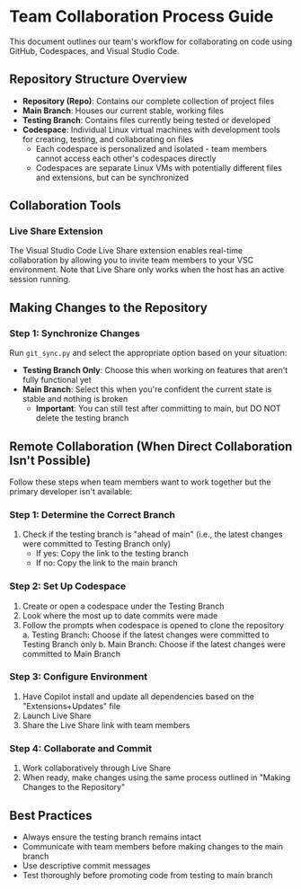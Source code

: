 # Team Collaboration Process Guide

This document outlines our team's workflow for collaborating on code using GitHub, Codespaces, and Visual Studio Code.

## Repository Structure Overview

- **Repository (Repo)**: Contains our complete collection of project files
- **Main Branch**: Houses our current stable, working files
- **Testing Branch**: Contains files currently being tested or developed
- **Codespace**: Individual Linux virtual machines with development tools for creating, testing, and collaborating on files
  - Each codespace is personalized and isolated - team members cannot access each other's codespaces directly
  - Codespaces are separate Linux VMs with potentially different files and extensions, but can be synchronized

## Collaboration Tools

### Live Share Extension

The Visual Studio Code Live Share extension enables real-time collaboration by allowing you to invite team members to your VSC environment. Note that Live Share only works when the host has an active session running.

## Making Changes to the Repository

### Step 1: Synchronize Changes

Run `git_sync.py` and select the appropriate option based on your situation:

- **Testing Branch Only**: Choose this when working on features that aren't fully functional yet
- **Main Branch**: Select this when you're confident the current state is stable and nothing is broken
  - **Important**: You can still test after committing to main, but DO NOT delete the testing branch

## Remote Collaboration (When Direct Collaboration Isn't Possible)

Follow these steps when team members want to work together but the primary developer isn't available:

### Step 1: Determine the Correct Branch

1. Check if the testing branch is "ahead of main" (i.e., the latest changes were committed to Testing Branch only)
   - If yes: Copy the link to the testing branch
   - If no: Copy the link to the main branch

### Step 2: Set Up Codespace

1. Create or open a codespace under the Testing Branch
2. Look where the most up to date commits were made
3. Follow the prompts when codespace is opened to clone the repository
  a. Testing Branch: Choose if the latest changes were committed to Testing Branch only
  b. Main Branch: Choose if the latest changes were committed to Main Branch

### Step 3: Configure Environment

1. Have Copilot install and update all dependencies based on the "Extensions+Updates" file
2. Launch Live Share
3. Share the Live Share link with team members

### Step 4: Collaborate and Commit

1. Work collaboratively through Live Share
2. When ready, make changes using the same process outlined in "Making Changes to the Repository"

## Best Practices

- Always ensure the testing branch remains intact
- Communicate with team members before making changes to the main branch
- Use descriptive commit messages
- Test thoroughly before promoting code from testing to main branch
